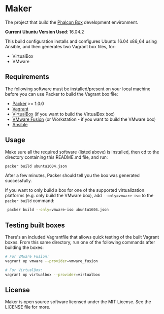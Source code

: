 # Maker

The project that build the [Phalcon Box](https://github.com/phalcon/box) development environment.

**Current Ubuntu Version Used**: 16.04.2

This build configuration installs and configures Ubuntu 16.04 x86_64 using Ansible, and then generates two Vagrant box files, for:

  - VirtualBox
  - VMware

## Requirements

The following software must be installed/present on your local machine before you can use Packer to build the Vagrant box file:

  - [Packer](http://www.packer.io/) >= 1.0.0
  - [Vagrant](http://vagrantup.com/)
  - [VirtualBox](https://www.virtualbox.org/) (if you want to build the VirtualBox box)
  - [VMware Fusion](http://www.vmware.com/products/fusion/) (or Workstation - if you want to build the VMware box)
  - [Ansible](http://docs.ansible.com/intro_installation.html)

## Usage

Make sure all the required software (listed above) is installed, then cd to the directory containing this README.md file, and run:

```bash
packer build ubuntu1604.json
```

After a few minutes, Packer should tell you the box was generated successfully.

If you want to only build a box for one of the supported virtualization platforms (e.g. only build the VMware box), add `--only=vmware-iso` to the `packer build` command:

```bash
 packer build --only=vmware-iso ubuntu1604.json
```

## Testing built boxes

There's an included Vagrantfile that allows quick testing of the built Vagrant boxes. From this same directory, run one of the following commands after building the boxes:

```bash
# For VMware Fusion:
vagrant up vmware --provider=vmware_fusion

# For VirtualBox:
vagrant up virtualbox --provider=virtualbox
```

## License

Maker is open source software licensed under the MIT License. See the LICENSE file for more.
